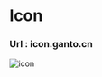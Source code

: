 # Icon
### Url : icon.ganto.cn
![icon](http://icon.ganto.cn/g.png)
<link rel="icon" href="http://icon.ganto.cn/g.png">
